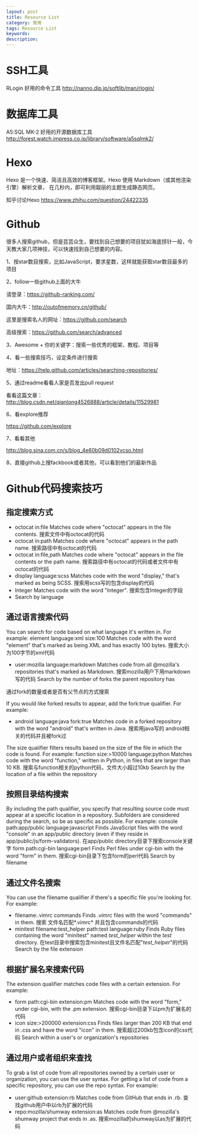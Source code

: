 ```yaml
---
layout: post
title: Resource List
category: 常用
tags: Resource List
keywords: 
description: 
---
```


# SSH工具
RLogin 好用的命令工具
http://nanno.dip.jp/softlib/man/rlogin/

# 数据库工具
A5:SQL MK-2 好用的开源数据库工具
http://forest.watch.impress.co.jp/library/software/a5sqlmk2/


# Hexo
Hexo 是一个快速、简洁且高效的博客框架。Hexo 使用 Markdown（或其他渲染引擎）解析文章，
在几秒内，即可利用靓丽的主题生成静态网页。

知乎讨论Hexo
https://www.zhihu.com/question/24422335

# Github
很多人搜索github，但是芸芸众生，要找到自己想要的项目犹如海底捞针一般，今天教大家几项神技，可以快速找到自己想要的内容。

1、按star数目搜索，比如JavaScript，要求星数，这样就能获取star数目最多的项目

2、follow一些github上面的大牛

请登录：https://github-ranking.com/

国内大牛：http://outofmemory.cn/github/

这里是搜索名人的网址：https://github.com/search

高级搜索：https://github.com/search/advanced

3、Awesome + 你的关键字：搜索一些优秀的框架、教程、项目等

4、看一些搜索技巧，设定条件进行搜索

地址：https://help.github.com/articles/searching-repositories/


5、通过readme看看人家是否发出pull request

看看这篇文章：http://blog.csdn.net/qianlong4526888/article/details/11529981


6、看explore推荐

https://github.com/explore


7、看看其他

http://blog.sina.com.cn/s/blog_4e60b09d0102vcso.html


8、直接github上搜fackbook或者其他，可以看到他们的最新作品


# Github代码搜索技巧

## 指定搜索方式

 
- octocat in:file
    Matches code where "octocat" appears in the file contents.
    搜索文件中有octocat的代码
- octocat in:path
    Matches code where "octocat" appears in the path name.
    搜索路径中有octocat的代码
- octocat in:file,path
    Matches code where "octocat" appears in the file contents or the path name.
    搜索路径中有octocat的代码或者文件中有octocat的代码
- display language:scss
    Matches code with the word "display," that's marked as being SCSS.
    搜索用scss写的包含display的代码
- Integer
    Matches code with the word "Integer".
    搜索包含Integer的字段
- Search by language

## 通过语言搜索代码

You can search for code based on what language it's written in. For example:
element language:xml size:100
    Matches code with the word "element" that's marked as being XML and has exactly 100 bytes.
    搜索大小为100字节的xml代码
- user:mozilla language:markdown
    Matches code from all @mozilla's repositories that's marked as Markdown.
    搜索mozilla用户下用markdown写的代码
Search by the number of forks the parent repository has

通过fork的数量或者是否有父节点的方式搜索

 

If you would like forked results to appear, add the fork:true qualifier. For example:

 
- android language:java fork:true
    Matches code in a forked repository with the word "android" that's written in Java.
    搜索用java写的 android相关的代码并且被fork过

The size qualifier filters results based on the size of the file in which the code is found. For example:
function size:>10000 language:python
    Matches code with the word "function," written in Python, in files that are larger than 10 KB.
    搜索与function相关的python代码，文件大小超过10kb
Search by the location of a file within the repository

## 按照目录结构搜索

By including the path qualifier, you specify that resulting source code must appear at a specific location in a repository. Subfolders are considered during the search, so be as specific as possible. For example:
console path:app/public language:javascript
    Finds JavaScript files with the word "console" in an app/public directory (even if they reside in app/public/js/form-validators).
    在app/public directory目录下搜索console关键字
form path:cgi-bin language:perl
    Finds Perl files under cgi-bin with the word "form" in them.
    搜索cgi-bin目录下包含form的perl代码
Search by filename

## 通过文件名搜索

You can use the filename qualifier if there's a specific file you're looking for. For example:
- filename:.vimrc commands
    Finds *.vimrc* files with the word "commands" in them.
    搜索 文件名匹配*.vimrc* 并且包含commands的代码
- minitest filename:test_helper path:test language:ruby
    Finds Ruby files containing the word "minitest" named *test_helper* within the *test* directory.
    在test目录中搜索包含minitest且文件名匹配"*test_helper*"的代码
Search by the file extension

## 根据扩展名来搜索代码

The extension qualifier matches code files with a certain extension. For example:
- form path:cgi-bin extension:pm
    Matches code with the word "form," under cgi-bin, with the .pm extension.
    搜索cgi-bin目录下以pm为扩展名的代码
- icon size:>200000 extension:css
    Finds files larger than 200 KB that end in .css and have the word "icon" in them.
    搜索超过200kb包含icon的css代码
Search within a user's or organization's repositories

## 通过用户或者组织来查找

To grab a list of code from all repositories owned by a certain user or organization, you can use the user syntax. For getting a list of code from a specific repository, you can use the repo syntax. For example:
- user:github extension:rb
    Matches code from GitHub that ends in .rb.
    查找github用户中以rb为扩展的代码
- repo:mozilla/shumway extension:as
    Matches code from @mozilla's shumway project that ends in .as.
    搜索mozilla的shumway以as为扩展的代码
